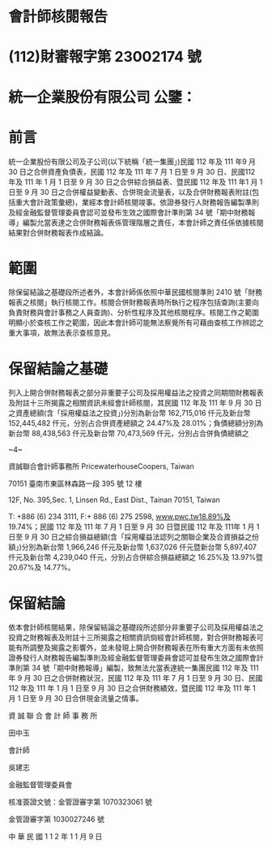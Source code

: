 # 會計師核閱報告

# (112)財審報字第 23002174 號

# 統一企業股份有限公司 公鑒：

# 前言

統一企業股份有限公司及子公司(以下統稱「統一集團」)民國 112 年及 111 年9 月 30 日之合併資產負債表，民國 112 年及 111 年 7 月 1 日至 9 月 30 日、民國112 年及 111 年 1 月 1 日至 9 月 30 日之合併綜合損益表、暨民國 112 年及 111 年1 月 1 日至 9 月 30 日之合併權益變動表、合併現金流量表，以及合併財務報表附註(包括重大會計政策彙總)，業經本會計師核閱竣事。依證券發行人財務報告編製準則及經金融監督管理委員會認可並發布生效之國際會計準則第 34 號「期中財務報導」編製允當表達之合併財務報表係管理階層之責任，本會計師之責任係依據核閱結果對合併財務報表作成結論。

# 範圍

除保留結論之基礎段所述者外，本會計師係依照中華民國核閱準則 2410 號「財務報表之核閱」執行核閱工作。核閱合併財務報表時所執行之程序包括查詢(主要向負責財務與會計事務之人員查詢)、分析性程序及其他核閱程序。核閱工作之範圍明顯小於查核工作之範圍，因此本會計師可能無法察覺所有可藉由查核工作辨認之重大事項，故無法表示查核意見。

# 保留結論之基礎

列入上開合併財務報表之部分非重要子公司及採用權益法之投資之同期間財務報表及附註十三所揭露之相關資訊未經會計師核閱，其民國 112 年及 111 年 9 月 30 日之資產總額(含「採用權益法之投資」)分別為新台幣 162,715,016 仟元及新台幣 152,445,482 仟元，分別占合併資產總額之 24.47%及 28.01%；負債總額分別為新台幣 88,438,563 仟元及新台幣 70,473,569 仟元，分別占合併負債總額之

~4~

資誠聯合會計師事務所 PricewaterhouseCoopers, Taiwan

70151 臺南市東區林森路一段 395 號 12 樓

12F, No. 395,Sec. 1, Linsen Rd., East Dist., Tainan 70151, Taiwan

T: +886 (6) 234 3111, F:+ 886 (6) 275 2598, www.pwc.tw18.89%及 19.74%；民國 112 年及 111 年 7 月 1 日至 9 月 30 日暨民國 112 年及 111年 1 月 1 日至 9 月 30 日之綜合損益總額(含「採用權益法認列之關聯企業及合資損益之份額」)分別為新台幣 1,966,246 仟元及新台幣 1,637,026 仟元暨新台幣 5,897,407 仟元及新台幣 4,239,040 仟元，分別占合併綜合損益總額之 16.25%及 13.97%暨 20.67%及 14.77%。

# 保留結論

依本會計師核閱結果，除保留結論之基礎段所述部分非重要子公司及採用權益法之投資之財務報表及附註十三所揭露之相關資訊倘經會計師核閱，對合併財務報表可能有所調整及揭露之影響外，並未發現上開合併財務報表在所有重大方面有未依照證券發行人財務報告編製準則及經金融監督管理委員會認可並發布生效之國際會計準則第 34 號「期中財務報導」編製，致無法允當表達統一集團民國 112 年及 111 年 9 月 30 日之合併財務狀況，民國 112 年及 111 年 7 月 1 日至 9 月 30 日、民國 112 年及 111 年 1 月 1 日至 9 月 30 日之合併財務績效，暨民國 112 年及 111 年 1 月 1 日至 9 月 30 日合併現金流量之情事。

資 誠 聯 合 會 計 師 事 務 所

田中玉

會計師

吳建志

金融監督管理委員會

核准簽證文號：金管證審字第 1070323061 號

金管證審字第 1030027246 號

中 華 民 國 1 1 2 年 1 1 月 9 日